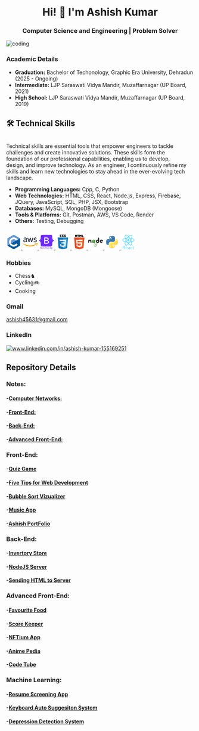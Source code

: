 
<h1 align="center">Hi! 👋 I'm Ashish Kumar</h1>
<h3 align="center">Computer Science and Engineering | Problem Solver</h3>

<img
  alt="coding"
  width="400px"
  src="https://media.tenor.com/NOYF3f82b_gAAAAC/programmer.gif"
/>

### Academic Details

- **Graduation:** Bachelor of Techonology, Graphic Era University, Dehradun (2025 - Ongoing)
- **Intermediate:** LJP Saraswati Vidya Mandir, Muzaffarnagar (UP Board, 2021)
- **High School:** LJP Saraswati Vidya Mandir, Muzaffarnagar (UP Board, 2019) 


## 🛠️ Technical Skills
<div style="display: flex; justify-content: space-between;">
  <div style="flex: 1; padding-right: 20px;">
    <p>
      Technical skills are essential tools that empower engineers to tackle challenges and create innovative solutions. These skills form the foundation of our professional capabilities, enabling us to develop, design, and improve technology. As an engineer, I continuously refine my skills and learn new technologies to stay ahead in the ever-evolving tech landscape.
    </p>
    <ul>
      <li><strong>Programming Languages:</strong> Cpp, C, Python</li>
      <li><strong>Web Technologies:</strong> HTML, CSS, React, Node.js, Express, Firebase, JQuery, JavaScript, SQL, PHP, JSX, Bootstrap</li>
      <li><strong>Databases:</strong> MySQL, MongoDB (Mongoose)</li>
      <li><strong>Tools & Platforms:</strong> Git, Postman, AWS, VS Code, Render</li>
      <li><strong>Others:</strong> Testing, Debugging</li>
    </ul>
  </div>

</div>

  <p align="left">
  <a href="https://www.cprogramming.com/" target="_blank" rel="noreferrer">
    <img
      src="https://raw.githubusercontent.com/devicons/devicon/master/icons/c/c-original.svg"
      alt="c"
      width="40"
      height="40"
    />
  </a>
  <a href="https://aws.amazon.com" target="_blank" rel="noreferrer">
    <img
      src="https://raw.githubusercontent.com/devicons/devicon/master/icons/amazonwebservices/amazonwebservices-original-wordmark.svg"
      alt="aws"
      width="40"
      height="40"
    />
  </a>
  <a href="https://getbootstrap.com" target="_blank" rel="noreferrer">
    <img
      src="https://raw.githubusercontent.com/devicons/devicon/master/icons/bootstrap/bootstrap-plain-wordmark.svg"
      alt="bootstrap"
      width="40"
      height="40"
    />
  </a>


  <a href="https://www.w3schools.com/css/" target="_blank" rel="noreferrer">
    <img
      src="https://raw.githubusercontent.com/devicons/devicon/master/icons/css3/css3-original-wordmark.svg"
      alt="css3"
      width="40"
      height="40"
    />
  </a>
  <a href="https://www.w3.org/html/" target="_blank" rel="noreferrer">
    <img
      src="https://raw.githubusercontent.com/devicons/devicon/master/icons/html5/html5-original-wordmark.svg"
      alt="html5"
      width="40"
      height="40"
    />
  </a>

  <a href="https://nodejs.org" target="_blank" rel="noreferrer">
    <img
      src="https://raw.githubusercontent.com/devicons/devicon/master/icons/nodejs/nodejs-original-wordmark.svg"
      alt="nodejs"
      width="40"
      height="40"
    />
  </a>

  <a href="https://www.python.org" target="_blank" rel="noreferrer">
    <img
      src="https://raw.githubusercontent.com/devicons/devicon/master/icons/python/python-original.svg"
      alt="python"
      width="40"
      height="40"
    />
  </a>
  <a href="https://reactjs.org/" target="_blank" rel="noreferrer">
    <img
      src="https://raw.githubusercontent.com/devicons/devicon/master/icons/react/react-original-wordmark.svg"
      alt="react"
      width="40"
      height="40"
    />
  </a>



</p>


### Hobbies
- Chess♞
- Cycling🚲
- Cooking


### Gmail
ashish45631@gmail.com




<h3 align="left">LinkedIn</h3>
<p align="left">
  <a href="https://linkedin.com/in/www.linkedin.com/in/ashish-kumar-155169251" target="blank">
    <img align="center" src="https://raw.githubusercontent.com/rahuldkjain/github-profile-readme-generator/master/src/images/icons/Social/linked-in-alt.svg" alt="www.linkedin.com/in/ashish-kumar-155169251" height="30" width="40" />
  </a>
</p>



## Repository Details 

### Notes: 

#### -[Computer Networks:](https://github.com/Ashish-Kumar-45631/Ashish-Kumar-45631)
#### -[Front-End:](https://github.com/Ashish-Kumar-45631/Ashish-Kumar-45631)
#### -[Back-End:](https://github.com/Ashish-Kumar-45631/Ashish-Kumar-45631)
#### -[Advanced Front-End:](https://github.com/Ashish-Kumar-45631/Ashish-Kumar-45631)


### Front-End:

#### -[Quiz Game](https://github.com/Ashish-Kumar-45631/Quiz-Game)
#### -[Five Tips for Web Development](https://github.com/Ashish-Kumar-45631/Five-tips-for-Web-Development)
#### -[Bubble Sort Vizualizer](https://github.com/Ashish-Kumar-45631/Bubble-Sort-Visualizer)
#### -[Music App](https://github.com/Ashish-Kumar-45631/Music-App)
#### -[Ashish PortFolio](https://github.com/Ashish-Kumar-45631/Ashish-Portfolio)


### Back-End:

#### -[Invertory Store](https://github.com/Ashish-Kumar-45631/Inventory-Store)
#### -[NodeJS Server](https://github.com/Ashish-Kumar-45631/NodeJS-Server)
#### -[Sending HTML to Server](https://github.com/Ashish-Kumar-45631/Sending_HTML_To_Server)


### Advanced Front-End:

#### -[Favourite Food](https://github.com/Ashish-Kumar-45631/Favourite-Food-App)
#### -[Score Keeper](https://github.com/Ashish-Kumar-45631/Score_Keeper_App)
#### -[NFTium App](https://github.com/Ashish-Kumar-45631/NFTium-App)
#### -[Anime Pedia](https://github.com/Ashish-Kumar-45631/Anime-Pedia)
#### -[Code Tube](https://github.com/Ashish-Kumar-45631/Code-Tube-App)


### Machine Learning:

#### -[Resume Screening App](https://github.com/Ashish-Kumar-45631/Resume-Screening-App)
#### -[Keyboard Auto Suggesiton System](https://github.com/Ashish-Kumar-45631/Keyboard-Auto-Suggestion-System)
#### -[Depression Detection System](https://github.com/Ashish-Kumar-45631/Depression-Detection-System)





  

